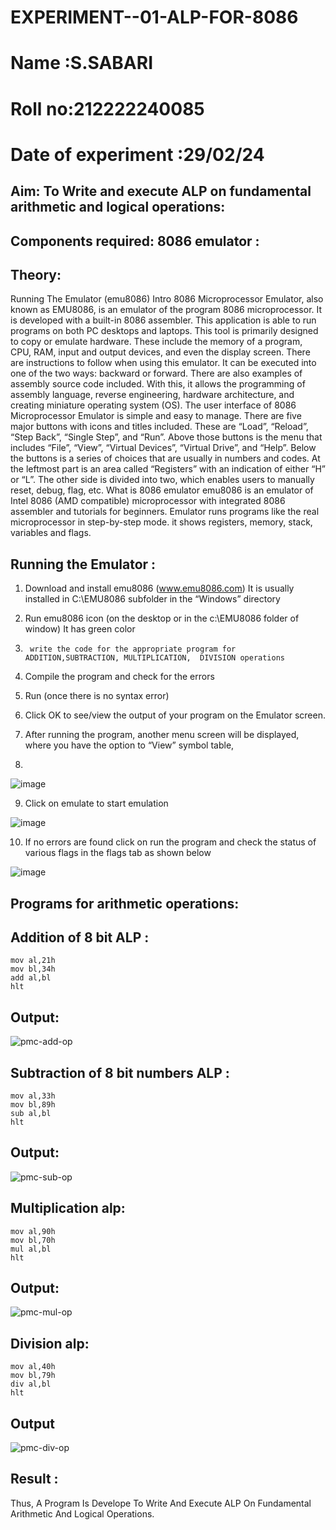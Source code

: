 # EXPERIMENT--01-ALP-FOR-8086
# Name :S.SABARI

# Roll no:212222240085

# Date of experiment :29/02/24


## Aim: To Write and execute ALP on fundamental arithmetic and logical operations:
## Components required: 8086  emulator :
## Theory:
Running The Emulator (emu8086) Intro 8086 Microprocessor Emulator, also known as EMU8086, is an emulator of the program 8086 microprocessor. It is developed with a built-in 8086 assembler. This application is able to run programs on both PC desktops and laptops. This tool is primarily designed to copy or emulate hardware. These include the memory of a program, CPU, RAM, input and output devices, and even the display screen. There are instructions to follow when using this emulator. It can be executed into one of the two ways: backward or forward. There are also examples of assembly source code included. With this, it allows the programming of assembly language, reverse engineering, hardware architecture, and creating miniature operating system (OS). The user interface of 8086 Microprocessor Emulator is simple and easy to manage. There are five major buttons with icons and titles included. These are “Load”, “Reload”, “Step Back”, “Single Step”, and “Run”. Above those buttons is the menu that includes “File”, “View”, “Virtual Devices”, “Virtual Drive”, and “Help”. Below the buttons is a series of choices that are usually in numbers and codes. At the leftmost part is an area called “Registers” with an indication of either “H” or “L”. The other side is divided into two, which enables users to manually reset, debug, flag, etc. What is 8086 emulator emu8086 is an emulator of Intel 8086 (AMD compatible) microprocessor with integrated 8086 assembler and tutorials for beginners. Emulator runs programs like the real microprocessor in step-by-step mode. it shows registers, memory, stack, variables and flags.


 ## Running the Emulator :
1.	Download and install emu8086 (www.emu8086.com) It is usually installed in C:\EMU8086 subfolder in the “Windows” directory
2.	  Run  emu8086 icon (on the desktop or in the c:\EMU8086 folder of window) It has green color 
 
 
3.		write the code for the appropriate program for ADDITION,SUBTRACTION, MULTIPLICATION,  DIVISION operations 

4.	 Compile the program and check for the errors 
5.	Run (once there is no syntax error) 

6.	Click OK to see/view the output of your program on the Emulator screen. 


7.	After running the program, another menu screen will be displayed, where you have the option to “View” symbol table,
8.	 


![image](https://user-images.githubusercontent.com/36288975/189273263-d65baae9-4b8f-4723-afb3-c0ffa4052b04.png)











9.	Click on emulate to start emulation 








![image](https://user-images.githubusercontent.com/36288975/189273273-9bb36ec1-e2e8-4892-8d35-37707332bfdc.png)








10.	If no errors are found click on run the program and check the status of various flags in the flags tab as shown below 






![image](https://user-images.githubusercontent.com/36288975/189273277-113a2a33-4a40-4ff8-95a5-ecd3a1f504fe.png)







## Programs for arithmetic  operations:
## Addition  of 8 bit ALP :
```
mov al,21h
mov bl,34h
add al,bl
hlt
```
## Output:
 ![pmc-add-op](https://github.com/Bhuvaneshwari-2003/EXPERIMENT--01-ALP-FOR-8086/assets/94828604/09b608c2-c914-46ca-9aaf-37e72ba264c8)
 
## Subtraction   of 8 bit numbers  ALP :
```
mov al,33h
mov bl,89h
sub al,bl
hlt
```
## Output:
![pmc-sub-op](https://github.com/Bhuvaneshwari-2003/EXPERIMENT--01-ALP-FOR-8086/assets/94828604/b6f8e3d9-b7dd-4a47-81e0-a809813cdcb4)


## Multiplication alp:
```
mov al,90h
mov bl,70h
mul al,bl
hlt
```
## Output:  
![pmc-mul-op](https://github.com/Bhuvaneshwari-2003/EXPERIMENT--01-ALP-FOR-8086/assets/94828604/cc8966cb-ded0-4b7b-a4d6-93c8f73d306b)


## Division alp:
```
mov al,40h
mov bl,79h
div al,bl
hlt
```
## Output  
![pmc-div-op](https://github.com/Bhuvaneshwari-2003/EXPERIMENT--01-ALP-FOR-8086/assets/94828604/ee1d848f-14d7-4c7b-8c6b-b743187351dc)


## Result :
Thus, A Program Is Develope To Write And Execute ALP On Fundamental Arithmetic And Logical Operations. 








